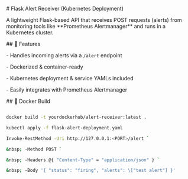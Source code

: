 \# Flask Alert Receiver (Kubernetes Deployment)



A lightweight Flask-based API that receives POST requests (alerts) from monitoring tools like \*\*Prometheus Alertmanager\*\* and runs in a Kubernetes cluster.



\## 🔧 Features

\- Handles incoming alerts via a `/alert` endpoint

\- Dockerized \& container-ready

\- Kubernetes deployment \& service YAMLs included

\- Easily integrates with Prometheus Alertmanager



\## 🐳 Docker Build



```bash

docker build -t yourdockerhub/alert-receiver:latest .

kubectl apply -f flask-alert-deployment.yaml

Invoke-RestMethod -Uri http://127.0.0.1:<PORT>/alert `

&nbsp; -Method POST `

&nbsp; -Headers @{ "Content-Type" = "application/json" } `

&nbsp; -Body '{ "status": "firing", "alerts": \["test alert"] }'



